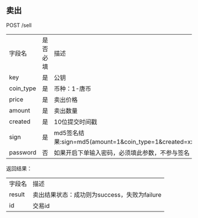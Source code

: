 ## 卖出

POST /sell

<table>
	<tr>
		<td>字段名</td>
		<td>是否必填</td>
		<td>描述</td>
	</tr>
	<tr>
		<td>key</td>
		<td>是</td>
		<td>公钥</td>
	</tr>
	<tr>
		<td>coin_type</td>
		<td>是</td>
		<td>币种：1-唐币</td>
	</tr>
	<tr>
		<td>price</td>
		<td>是</td>
		<td>卖出价格</td>
	</tr>
	<tr>
		<td>amount</td>
		<td>是</td>
		<td>卖出数量</td>
	</tr>
	<tr>
		<td>created</td>
		<td>是</td>
		<td>10位提交时间戳</td>
	</tr>
	<tr>
		<td>sign</td>
		<td>是</td>
		<td>md5签名结果:sign=md5(amount=1&coin_type=1&created=xxx&key=xxx&price=1)</td>
	</tr>
	<tr>
		<td>password</td>
		<td>否</td>
		<td>如果开启下单输入密码，必须填此参数，不参与签名</td>
	</tr>
</table>

返回结果：

<table>
	<tr>
		<td>字段名</td>
		<td>描述</td>
	</tr>
	<tr>
		<td>result</td>
		<td>卖出结果状态：成功则为success，失败为failure</td>
	</tr>
	<tr>
		<td>id</td>
		<td>交易id</td>
	</tr>
</table>